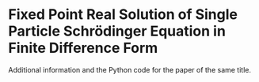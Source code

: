 # Fixed Point Real Solution of Single Particle Schrödinger Equation in Finite Difference Form
Additional information and the Python code for the paper of the same title.

